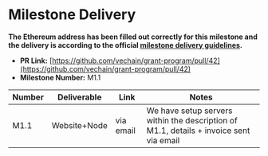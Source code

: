 # Milestone Delivery

**The Ethereum address has been filled out correctly for this milestone and the delivery is according to the official [milestone delivery guidelines](../).**  

* **PR Link:** [https://github.com/vechain/grant-program/pull/42](https://github.com/vechain/grant-program/pull/42)
* **Milestone Number:** M1.1

| Number |  Deliverable   |   Link    |                                                                     Notes                                                                     |
| ------ | -------------- | --------- | --------------------------------------------------------------------------------------------------------------------------------------------- |
| M1.1   | Website+Node | via email | We have setup servers within the description of M1.1, details + invoice sent via email |
